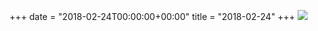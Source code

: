 +++
date = "2018-02-24T00:00:00+00:00"
title = "2018-02-24"
+++
<img class="img-fluid" src="/2018-02-24.jpg" />
